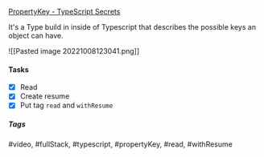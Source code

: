 [PropertyKey - TypeScript Secrets](https://www.youtube.com/watch?v=AV5vwKymd4Y&ab_channel=BasaratCodes)

It's a Type build in inside of Typescript that describes the possible keys an object can have.

![[Pasted image 20221008123041.png]]

#### Tasks
- [x] Read
- [x] Create resume
- [x] Put tag `read` and `withResume`

##### Tags
#video, #fullStack, #typescript, #propertyKey, #read, #withResume 
